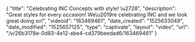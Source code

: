 {
    "title": "Celebrating INC Concepts with style! \u2728",
    "description": "Great styles for every occasion! We\u2019re celebrating INC and we look great doing so!",
    "videoid": "163469461",
    "date_created": "1525633049",
    "date_modified": "1525657125",
    "type": "captivate",
    "layout": "video",
    "url": "\/v\/26b3178e-0d83-4e12-abe4-cd379beedad6\/163469461"
}
